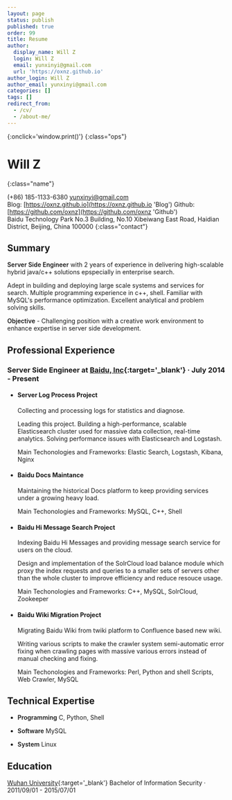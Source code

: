 ```yaml
---
layout: page
status: publish
published: true
order: 99
title: Resume
author:
  display_name: Will Z
  login: Will Z
  email: yunxinyi@gmail.com
  url: 'https://oxnz.github.io'
author_login: Will Z
author_email: yunxinyi@gmail.com
categories: []
tags: []
redirect_from:
  - /cv/
  - /about-me/
---
```


<style type="text/css">
strong {
	font-weight: 600;
}

.post-header {
	margin-bottom: 0;
}

.post-title {
	display: none;
}

.post-content .ops {
	float: right;
}

.post-content .ops > a:not(:last-child) {
	padding-right: 5px;
}

.post-content .name {
	font-size: 28px;
	line-height: 40px;
	font-weight: 400;
}

.post-content .contact {
	color: #666;
	font-size: 14px;
	line-height: 20px;
}

.post-content h1,
.post-content h2,
.post-content h3,
.post-content h4,
.post-content h5,
.post-content h6 {
	font-family: 'Helvetica Neue', Helvetica, Arial, sans-serif;
	font-weight: 600;
}

.post-content h2 {
	font-size: 17px;
	line-height: 28px;
	padding-bottom: 4px;
	border-bottom: 1px solid #ededed;
}

.post-content h3 {
	font-size: 16px;
	line-height: 22px;
}

.post-content h4 {
	font-size: 15px;
	line-height: 22px;
}

@media print {
	.site-header,
	.post-content .ops,
	.site-footer {
		display: none;
	}
}
</style>

[<i class="fa fa-language"></i>](/resume/zh_CN '简体中文')
[<i class="fa fa-print"></i>](# 'Print Resume'){:onclick='window.print()'}
[<i class="fa fa-download"></i>](/assets/resume.pdf 'Download Resume')
{:class="ops"}

# Will Z
{:class="name"}

<i class="fa fa-fw fa-phone"></i> (+86) 185-1133-6380
<i class="fa fa-fw fa-envelope-o"></i> [yunxinyi@gmail.com](mailto:yunxinyi@gmail.com)
<br />
<i class="fa fa-fw fa-globe"></i> Blog: [https://oxnz.github.io](https://oxnz.github.io 'Blog')
Github: [https://github.com/oxnz](https://github.com/oxnz 'Github')
<br/>
<i class="fa fa-fw fa-map-marker"></i> Baidu Technology Park No.3 Building, No.10 Xibeiwang East Road, Haidian District, Beijing, China 100000
{:class="contact"}

## Summary

**Server Side Engineer** with 2 years of experience in delivering high-scalable hybrid java/c++ solutions epspecially in enterprise search.

Adept in building and deploying large scale systems and services for search. Multiple programming experience in c++, shell. Familiar with MySQL's performance optimization. Excellent analytical and problem solving skills.

**Objective** - Challenging position with a creative work environment to enhance expertise in server side development.

## Professional Experience

### Server Side Engineer at [Baidu, Inc](https://www.baidu.com){:target='_blank'} &middot; July 2014 - Present

* #### Server Log Process Project

	Collecting and processing logs for statistics and diagnose.

	Leading this project. Building a high-performance, scalable Elasticsearch cluster used for massive data collection, real-time analytics. Solving performance issues with Elasticsearch and Logstash.

	Main Techonologies and Frameworks: Elastic Search, Logstash, Kibana, Nginx

* #### Baidu Docs Maintance

	Maintaining the historical Docs platform to keep providing services under a growing heavy load.

	Main Techonologies and Frameworks: MySQL, C++, Shell

* #### Baidu Hi Message Search Project

	Indexing Baidu Hi Messages and providing message search service for users on the cloud.

	Design and implementation of the SolrCloud load balance module which proxy the index requests and queries to a smaller sets of servers other than the whole cluster to improve efficiency and reduce resouce usage.

	Main Techonologies and Frameworks: C++, MySQL, SolrCloud, Zookeeper

* #### Baidu Wiki Migration Project

	Migrating Baidu Wiki from twiki platform to Confluence based new wiki.

	Writing various scripts to make the crawler system semi-automatic error fixing when crawling pages with massive various errors instead of manual checking and fixing.

	Main Techonologies and Frameworks: Perl, Python and shell Scripts, Web Crawler, MySQL

## Technical Expertise

* **Programming** C, Python, Shell

* **Software** MySQL

* **System** Linux

<!--
## Summary

I am a passionate and competent software architect and researcher with diverse experience in Software Engineering, Software Development, Service Delivery, Support and Maintenance with focus on delivering high quality and complex projects. I am confident, self-motivated and hard working. I am pleased to meet new people and to attend seminars and user groups to keep myself up to date. I am target oriented and willing to swim on horizon of Information Technology Management and Software Development. I have strong Technical skills and a hunger to work with the latest technology.
-->

## Education

<i class="fa fa-university"></i> [Wuhan University](http://www.whu.edu.cn/){:target='_blank'}
<i class="fa fa-graduation-cap"></i> Bachelor of Information Security
&middot; 2011/09/01 - 2015/07/01
